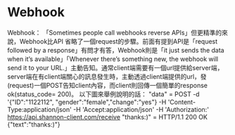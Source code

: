 # Webhook

Webhook：
「Sometimes people call webhooks reverse APIs」但更精準的來說，Webhook比API 省略了一個request的步驟。前面有提到API是「request followed by a response」有問才有答，Webhook則是「it just sends the data when it’s available」「Whenever there’s something new, the webhook will send it to your URL.」主動告知。通常client端需要有一個url提供給server端，server端在有client端關心的訊息發生時，主動透過client端提供的url，發(request)一個POST告知client內容，而client則回傳一個簡單的response ok(status_code= 200)。
以下圖來舉例說明的話：
"data" =
POST -d '{"ID":"1122112", "gender":"female","change":"yes"} -H 'Content-Type:application/json' -H 'Accept:application/json' -H 'Authorization:<token>' https://api.shannon-client.com/receive
"thanks:)" =
HTTP/1.1 200 OK
{"text":"thanks:)"}